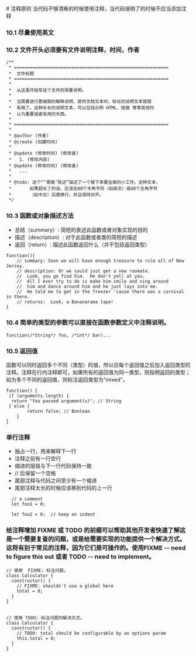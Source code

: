 # 注释原则
当代码不够清晰的时候使用注释，当代码很明了的时候不应当添加注释


### 10.1 尽量使用英文

### 10.2 文件开头必须要有文件说明注释，时间，作者
```
/**
 * ===========================================================
 *  文件标题
 * ===========================================================
 *
 *  从这里开始写这个文件的简要说明。
 *
 *  当需要进行更细致的解释说明、提供文档文本时，较长的说明文本就很
 *  有用了。这种长长的说明文本，可以包括示例 HTML、链接 等等其他你
 *  认为重要或者有用的东西。
 * 
 * ===========================================================
 *
 * @author (作者)
 * @create (创建时间)
 * 
 * @update (修改时间) (修改者)
 *   1. (修改内容)
 * @update (修改时间) (修改者)
 *   ...
 *
 * @todo: 这个“‘需做’陈述”描述了一个接下来要去做的小工作。这种文本，
 *       如果超长了的话，应该在80个半角字符（如英文）或40个全角字符
 *       （如中文）后便换行，并且保持对齐。
 */
```

### 10.3 函数或对象描述方法
* 总结（summary）: 简短的表述此函数或者对象实现的目的
* 描述（description）: 对于此函数或者类的简短的描述
* 返回（return）: 描述此函数返回什么（并不包括返回类型）

```
function(){
    // summary: Soon we will have enough treasure to rule all of New Jersey.
    // description: Or we could just get a new roomate.
    //  Look, you go find him.  He don't yell at you.
    //  All I ever try to do is make him smile and sing around
    //  him and dance around him and he just lays into me.
    //  He told me to get in the freezer 'cause there was a carnival in there.
    // returns:  Look, a Bananarama tape!
}
```

### 10.4 简单的类型的参数可以直接在函数参数定义中注释说明。 
```
function(/*String*/ foo, /*int*/ bar)...
```  

### 10.5 返回值
函数可以同时返回多个不同（类型）的值，所以应每个返回值之后加入返回类型的注释。注释在行内注释即可，如果所有的返回值为同一类型，则指明返回的类型；如为多个不同的返回值，则标注返回类型为"mixed"。
```
function() {
 if (arguments.length) {
  return "You passed argument(s)"; // String
 } else {
        return false; // Boolean
    }
}
```

### 单行注释

* 独占一行，用来解释下一行
* 注释之前有一行空行
* 缩进的层级与下一行代码保持一致
* // 后保留一个空格
* 尾部注释与代码之间至少有一个缩进
* 尾部注释太长的时候应该移到代码的上一行

```
  // a comment
  let foo1 = 0;

  let foo2 = 0;  // keep an indent
```  

### 给注释增加 FIXME 或 TODO 的前缀可以帮助其他开发者快速了解这是一个需要复查的问题，或是给需要实现的功能提供一个解决方式。这将有别于常见的注释，因为它们是可操作的。使用FIXME -- need to figure this out 或者 TODO -- need to implement。
```
// 使用  FIXME: 标注问题。
class Calculator {
  constructor() {
    // FIXME: shouldn't use a global here
    total = 0;
  }
}


// 使用 TODO: 标注问题的解决方式。
class Calculator {
  constructor() {
    // TODO: total should be configurable by an options param
    this.total = 0;
  }
}
```



